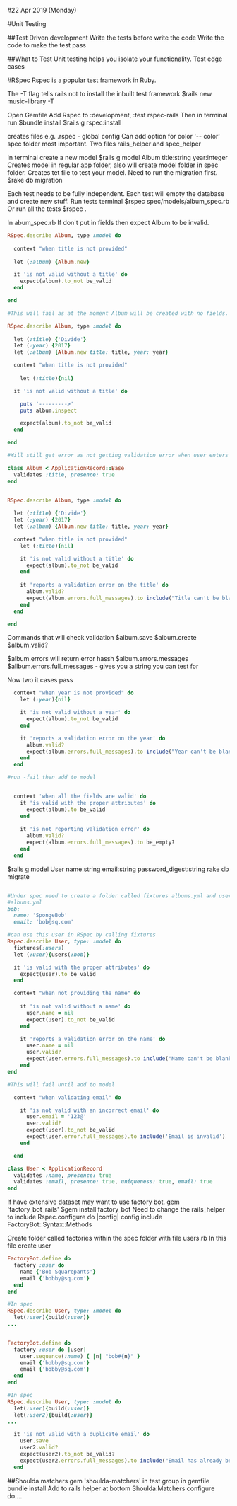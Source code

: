 #22 Apr 2019 (Monday)

#Unit Testing

##Test Driven development
Write the tests before write the code
Write the code to make the test pass

##What to Test
Unit testing helps you isolate your functionality. 
Test edge cases

#RSpec
Rspec is a popular test framework in Ruby. 

The -T flag tells rails not to install the inbuilt test framework
$rails new music-library -T

Open Gemfile
Add Rspec to :development, :test
rspec-rails
Then in terminal run 
$bundle install
$rails g rspec:install

creates files
e.g. .rspec - global config
Can add option for color '-- color'
spec folder most important. Two files rails_helper and spec_helper

In terminal create a new model
$rails g model Album title:string year:integer
Creates model in regular app folder, also will create model folder in spec folder. Creates tet file to test your model. 
Need to run the migration first.
$rake db migration

Each test needs to be fully independent. Each test will empty the database and create new stuff. 
Run tests terminal
$rspec spec/models/album_spec.rb
Or run all the tests
$rspec . 

In abum_spec.rb
If don't put in fields then expect Album to be invalid.

````ruby
RSpec.describe Album, type :model do
  
  context "when title is not provided"
  
  let (:album) {Album.new}

  it 'is not valid without a title' do
    expect(album).to_not be_valid
  end

end

#This will fail as at the moment Album will be created with no fields.

RSpec.describe Album, type :model do
  
  let (:title) {'Divide'}
  let (:year) {2017}
  let (:album) {Album.new title: title, year: year}

  context "when title is not provided"
    
    let (:title){nil}

  it 'is not valid without a title' do

    puts '--------->'
    puts album.inspect

    expect(album).to_not be_valid
  end

end

#Will still get error as not getting validation error when user enters album without title

class Album < ApplicationRecord::Base
  validates :title, presence: true
end


RSpec.describe Album, type :model do
  
  let (:title) {'Divide'}
  let (:year) {2017}
  let (:album) {Album.new title: title, year: year}

  context "when title is not provided"
    let (:title){nil}

    it 'is not valid without a title' do
      expect(album).to_not be_valid
    end
  
    it 'reports a validation error on the title' do
      album.valid? 
      expect(album.errors.full_messages).to include("Title can't be blank")
    end
  end

end
````
Commands that will check validation
$album.save
$album.create
$album.valid?

$album.errors will return error hassh
$album.errors.messages
$allbum.errors.full_messages - gives you a string you can test for

Now two it cases pass

````ruby
  context "when year is not provided" do
    let (:year){nil}

    it 'is not valid without a year' do
      expect(album).to_not be_valid
    end

    it 'reports a validation error on the year' do
      album.valid?
      expect(album.errors.full_messages).to include("Year can't be blank")
    end
  end

#run -fail then add to model


  context 'when all the fields are valid' do
    it 'is valid with the proper attributes' do
      expect(album).to be_valid
    end
    
    it 'is not reporting validation error' do 
      album.valid?
      expect(album.errors.full_messages).to be_empty?
    end
  end
````


$rails g model User name:string email:string password_digest:string
rake db migrate

````ruby

#Under spec need to create a folder called fixtures albums.yml and users.yml
#albums.yml
bob: 
  name: 'SpongeBob'
  email: 'bob@sq.com'

#can use this user in RSpec by calling fixtures
Rspec.describe User, type: :model do
  fixtures(:users)
  let (:user){users(:bob)}

  it 'is valid with the proper attributes' do
    expect(user).to be_valid
  end

  context "when not providing the name" do
  
    it 'is not valid without a name' do
      user.name = nil
      expect(user).to_not be_valid
    end

    it 'reports a validation error on the name' do
      user.name = nil
      user.valid?
      expect(user.errors.full_messages).to include("Name can't be blank")
    end
end

#This will fail until add to model

  context "when validating email" do

    it 'is not valid with an incorrect email' do
      user.email = '123@'
      user.valid?
      expect(user).to_not be_valid
      expect(user.error.full_messages).to include('Email is invalid')
    end

  end

class User < ApplicationRecord
  validates :name, presence: true
  validates :email, presence: true, uniqueness: true, email: true
end

````
If have extensive dataset may want to use factory bot.
gem 'factory_bot_rails'
$gem install factory_bot
Need to change the rails_helper to include 
Rspec.configure do |config| 
  config.include FactoryBot::Syntax::Methods

Create folder called factories within the spec folder with file users.rb
In this file
create user

````ruby
FactoryBot.define do
  factory :user do
    name {'Bob Squarepants'}
    email {'bobby@sq.com'}
  end
end

#In spec 
RSpec.describe User, type: :model do
  let(:user){build(:user)}
...


FactoryBot.define do
  factory :user do |user|
    user.sequence(:name) { |n| "bob#{n}" }
    email {'bobby@sq.com'}
    email {'bobby@sq.com'}
  end
end

#In spec 
RSpec.describe User, type: :model do
  let(:user){build(:user)}
  let(:user2){build(:user)}
...

  it 'is not valid with a duplicate email' do
    user.save
    user2.valid?
    expect(user2).to_not be_valid?
    expect(user2.errors.full_messages).to include("Email has already been used")
  end

````
##Shoulda matchers
gem 'shoulda-matchers' in test group in gemfile
bundle install
Add to rails helper at bottom
Shoulda:Matchers configure do....

